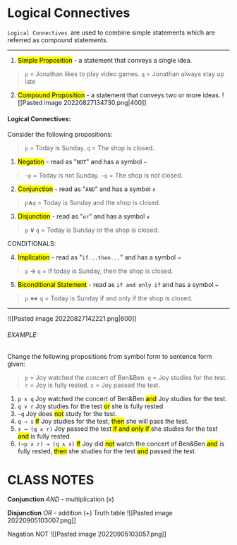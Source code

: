 # Logical Connectives
`Logical Connectives `are used to combine simple statements which are referred as compound statements.
*** 
1. <mark class="hltr-orange">Simple Proposition</mark> - a statement that conveys a single idea.
> `p` = Jonathan likes to play video games.
> `q` = Jonathan always stay up late

2. <mark class="hltr-orange">Compound Proposition</mark> - a statement that conveys two or more ideas.
![[Pasted image 20220827134730.png|400]]


#### Logical Connectives:
Consider the following propositions:
> `p` = Today is Sunday.
> `q` = The shop is closed.


1. <mark class="hltr-cyan">Negation</mark> - read as "`NOT`" and has a symbol `~`

>`~p` = Today is not Sunday.
>`~q` = The shop is not closed.

2. <mark class="hltr-cyan">Conjunction</mark> - read as "`AND`" and has a symbol `∧`
> `p`**∧**`q` = Today is Sunday and the shop is closed.

3. <mark class="hltr-cyan">Disjunction</mark> - read as "`or`" and has a symbol `∨`
> `p` **∨** `q` = Today is Sunday or the shop is closed.

CONDITIONALS:

4. <mark class="hltr-cyan">Implication</mark> - read as "`if...then...`" and has a symbol `→`
> `p` **→** `q` = If today is Sunday, then the shop is closed.

5. <mark class="hltr-cyan">Biconditional Statement</mark> - read as `if and only if` and has a symbol `↔`
>`p` **↔** `q` = Today is Sunday if and only if the shop is closed.

***

![[Pasted image 20220827142221.png|600]]

###### EXAMPLE:
Change the following propositions from symbol form to sentence form given:
> `p` = Joy watched the concert of Ben&Ben.
> `q` = Joy studies for the test.
> `r` = Joy is fully rested.
> `s` = Joy passed the test.

1. `p ∧ q`
    Joy watched the concert of Ben&Ben <mark class="hltr-grey">and</mark> Joy studies for the test.
2. `q ∨ r`
    Joy studies for the test <mark class="hltr-cyan">or</mark> she is fully rested
3. `~q`
    Joy does <mark class="hltr-blue">not</mark> study for the test.
4. `q → s`
     <mark class="hltr-grey"> If</mark> Joy studies for the test, <mark class="hltr-grey">then</mark> she will pass the test.
5. `s ↔ (q ∧ r)`
    Joy passed the test<mark class="hltr-cyan"> if and only if </mark> she studies for the test <mark class="hltr-cyan">and</mark> is fully rested.
6. `(~p ∧ r) → (q ∧ s)`
    <mark class="hltr-cyan">If</mark> Joy did <mark class="hltr-blue">not</mark> watch the concert of Ben&Ben <mark class="hltr-grey">and</mark> is fully rested, <mark class="hltr-cyan">then</mark> she studies for the test <mark class="hltr-grey">and</mark> passed the test.

# CLASS NOTES
**Conjunction** *AND* - multiplication (x)



**Disjunction** *OR* - addition (+)
Truth table
![[Pasted image 20220905103007.png]]


Negation NOT
![[Pasted image 20220905103057.png]]